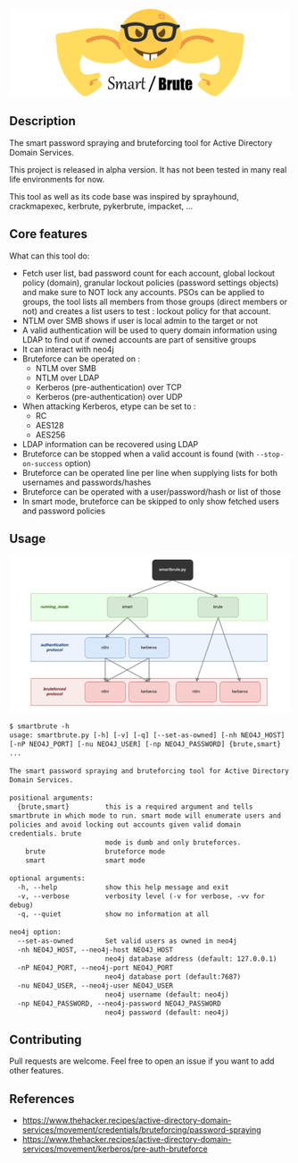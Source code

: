![](./assets/smartbrute.png)

## Description

The smart password spraying and bruteforcing tool for Active Directory Domain Services.

This project is released in alpha version. It has not been tested in many real life environments for now.

This tool as well as its code base was inspired by sprayhound, crackmapexec, kerbrute, pykerbrute, impacket, ...

## Core features

What can this tool do:

  - Fetch user list, bad password count for each account, global lockout policy (domain), granular lockout policies (password settings objects) and make sure to NOT lock any accounts. PSOs can be applied to groups, the tool lists all members from those groups (direct members or not) and creates a list users to test : lockout policy for that account.  
  - NTLM over SMB shows if user is local admin to the target or not
  - A valid authentication will be used to query domain information using LDAP to find out if owned accounts are part of sensitive groups
  - It can interact with neo4j
  - Bruteforce can be operated on :
    + NTLM over SMB
    + NTLM over LDAP
    + Kerberos (pre-authentication) over TCP
    + Kerberos (pre-authentication) over UDP
  - When attacking Kerberos, etype can be set to :
    + RC
    + AES128
    + AES256  
  - LDAP information can be recovered using LDAP
  - Bruteforce can be stopped when a valid account is found (with `--stop-on-success` option)
  - Bruteforce can be operated line per line when supplying lists for both usernames and passwords/hashes
  - Bruteforce can be operated with a user/password/hash or list of those
  - In smart mode, bruteforce can be skipped to only show fetched users and password policies

## Usage

![](./assets/graph_help.png)

```
$ smartbrute -h
usage: smartbrute.py [-h] [-v] [-q] [--set-as-owned] [-nh NEO4J_HOST] [-nP NEO4J_PORT] [-nu NEO4J_USER] [-np NEO4J_PASSWORD] {brute,smart} ...

The smart password spraying and bruteforcing tool for Active Directory Domain Services.

positional arguments:
  {brute,smart}         this is a required argument and tells smartbrute in which mode to run. smart mode will enumerate users and policies and avoid locking out accounts given valid domain credentials. brute
                        mode is dumb and only bruteforces.
    brute               bruteforce mode
    smart               smart mode

optional arguments:
  -h, --help            show this help message and exit
  -v, --verbose         verbosity level (-v for verbose, -vv for debug)
  -q, --quiet           show no information at all

neo4j option:
  --set-as-owned        Set valid users as owned in neo4j
  -nh NEO4J_HOST, --neo4j-host NEO4J_HOST
                        neo4j database address (default: 127.0.0.1)
  -nP NEO4J_PORT, --neo4j-port NEO4J_PORT
                        neo4j database port (default:7687)
  -nu NEO4J_USER, --neo4j-user NEO4J_USER
                        neo4j username (default: neo4j)
  -np NEO4J_PASSWORD, --neo4j-password NEO4J_PASSWORD
                        neo4j password (default: neo4j)
```
## Contributing

Pull requests are welcome. Feel free to open an issue if you want to add other features.

## References
- https://www.thehacker.recipes/active-directory-domain-services/movement/credentials/bruteforcing/password-spraying
- https://www.thehacker.recipes/active-directory-domain-services/movement/kerberos/pre-auth-bruteforce
